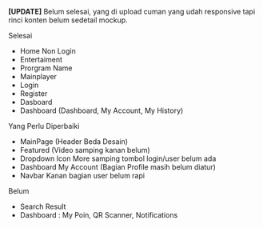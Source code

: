 <b>[UPDATE]</b> Belum selesai, yang di upload cuman yang udah responsive tapi rinci konten belum sedetail mockup.

Selesai
- Home Non Login
- Entertaiment
- Prorgram Name
- Mainplayer
- Login
- Register
- Dasboard
- Dashboard (Dashboard, My Account, My History)

Yang Perlu Diperbaiki
- MainPage (Header Beda Desain)
- Featured (Video samping kanan belum)
- Dropdown Icon More samping tombol login/user belum ada
- Dashboard My Account (Bagian Profile masih belum diatur)
- Navbar Kanan bagian user belum rapi

Belum
- Search Result
- Dashboard : My Poin, QR Scanner, Notifications
